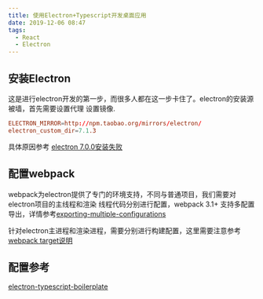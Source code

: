 ```yaml
---
title: 使用Electron+Typescript开发桌面应用
date: 2019-12-06 08:47
tags:
  - React
  - Electron
---
```


## 安装Electron

这是进行electron开发的第一步，而很多人都在这一步卡住了。electron的安装源被墙，首先需要设置代理
设置镜像.

```conf
ELECTRON_MIRROR=http://npm.taobao.org/mirrors/electron/
electron_custom_dir=7.1.3
```

具体原因参考 [electron 7.0.0安装失败](https://segmentfault.com/a/1190000020890483)

## 配置webpack

webpack为electron提供了专门的环境支持，不同与普通项目，我们需要对electron项目的主线程和渲染
线程代码分别进行配置，webpack 3.1+ 支持多配置导出，详情参考[exporting-multiple-configurations](https://webpack.js.org/configuration/configuration-types/#exporting-multiple-configurations)

针对electron主进程和渲染进程，需要分别进行构建配置，这里需要注意参考[webpack target说明](https://webpack.js.org/configuration/target/#target)

## 配置参考

[electron-typescript-boilerplate](https://github.com/ray0324/electron-typescript-boilerplate/tree/master/webpack)



